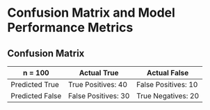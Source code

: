 # Confusion Matrix and Model Performance Metrics

## Confusion Matrix

|n = 100| Actual True | Actual False |
|-|-|-|
| Predicted True | True Positives: 40 | False Positives: 10 |
| Predicted False | False Positives: 30 | True Negatives: 20 |

